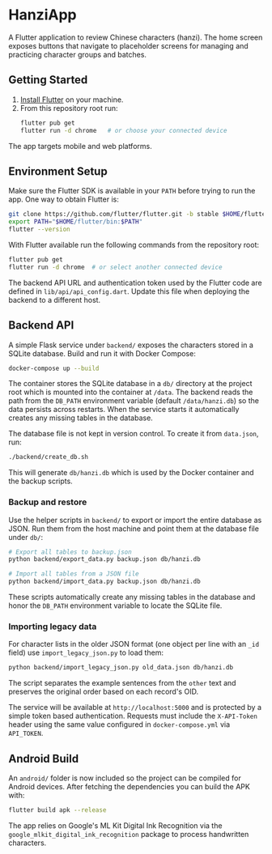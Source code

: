 # HanziApp

A Flutter application to review Chinese characters (hanzi). The home screen exposes buttons that navigate to placeholder screens for managing and practicing character groups and batches.

## Getting Started

1. [Install Flutter](https://docs.flutter.dev/get-started/install) on your machine.
2. From this repository root run:
   ```bash
   flutter pub get
   flutter run -d chrome   # or choose your connected device
   ```

The app targets mobile and web platforms.

## Environment Setup

Make sure the Flutter SDK is available in your `PATH` before trying to run the
app. One way to obtain Flutter is:

```bash
git clone https://github.com/flutter/flutter.git -b stable $HOME/flutter
export PATH="$HOME/flutter/bin:$PATH"
flutter --version
```

With Flutter available run the following commands from the repository root:

```bash
flutter pub get
flutter run -d chrome  # or select another connected device
```

The backend API URL and authentication token used by the Flutter code are
defined in `lib/api/api_config.dart`. Update this file when deploying the backend
to a different host.


## Backend API

A simple Flask service under `backend/` exposes the characters stored in a SQLite database. Build and run it with Docker Compose:

```bash
docker-compose up --build
```

The container stores the SQLite database in a `db/` directory at the project
root which is mounted into the container at `/data`. The backend reads the path
from the `DB_PATH` environment variable (default `/data/hanzi.db`) so the data
persists across restarts. When the service starts it automatically creates any
missing tables in the database.

The database file is not kept in version control. To create it from
`data.json`, run:

```bash
./backend/create_db.sh
```
This will generate `db/hanzi.db` which is used by the Docker container and the
backup scripts.

### Backup and restore

Use the helper scripts in `backend/` to export or import the entire database as JSON. Run them from the host machine and point them at the database file under `db/`:

```bash
# Export all tables to backup.json
python backend/export_data.py backup.json db/hanzi.db

# Import all tables from a JSON file
python backend/import_data.py backup.json db/hanzi.db
```
These scripts automatically create any missing tables in the database and honor
the `DB_PATH` environment variable to locate the SQLite file.

### Importing legacy data

For character lists in the older JSON format (one object per line with an
`_id` field) use `import_legacy_json.py` to load them:

```bash
python backend/import_legacy_json.py old_data.json db/hanzi.db
```

The script separates the example sentences from the `other` text and preserves
the original order based on each record's OID.

The service will be available at `http://localhost:5000` and is protected by a
simple token based authentication. Requests must include the `X-API-Token`
header using the same value configured in `docker-compose.yml` via
`API_TOKEN`.

## Android Build

An `android/` folder is now included so the project can be compiled for
Android devices. After fetching the dependencies you can build the APK with:

```bash
flutter build apk --release
```

The app relies on Google's ML Kit Digital Ink Recognition via the
`google_mlkit_digital_ink_recognition` package to process handwritten
characters.
